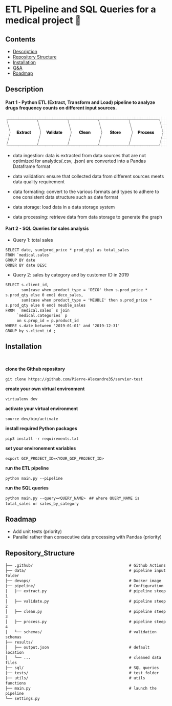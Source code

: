 # ETL Pipeline and SQL Queries for a medical project 🏥


## Contents
- [Description](#Description)
- [Repository Structure](#Repository_Structure)
- [Installation](#Installation)
- [Q&A](#Q&A)
- [Roadmap](#Roadmap)


## Description

#### Part 1 - Python ETL (Extract, Transform and Load) pipeline to analyze drugs frequency counts on different input sources. 

![A test image](docs/pipeline.png)


- data ingestion: data is extracted from data sources that are not optimized for analytics(.csv, .json) are converted into a Pandas Dataframe format

- data validation: ensure that collected data from different sources meets data quality requirement

- data formating: convert to the various formats and types to adhere to one consistent data structure such as date format

- data storage: load data in a data storage system

- data processing: retrieve data from data storage to generate the graph


#### Part 2 - SQL Queries for sales analysis

- Query 1: total sales
```
SELECT date, sum(prod_price * prod_qty) as total_sales 
FROM `medical.sales`
GROUP BY date
ORDER BY date DESC  
```  

- Query 2: sales by category and by customer ID in 2019
```
SELECT s.client_id,
       sum(case when product_type = 'DECO' then s.prod_price * s.prod_qty else 0 end) deco_sales,
       sum(case when product_type = 'MEUBLE' then s.prod_price * s.prod_qty else 0 end) meuble_sales
FROM  `medical.sales` s join
     `medical.categories` p
     on s.prop_id = p.product_id
WHERE s.date between '2019-01-01' and '2019-12-31'
GROUP by s.client_id ;
```  

## Installation 
<br>

**clone the Github repository**

```git clone https://github.com/Pierre-Alexandre35/servier-test```
<br>

**create your own virtual environment**

```virtualenv dev```
<br>

**activate your virtual environment**

```source dev/bin/activate```
<br>

**install required Python packages**

```pip3 install -r requirements.txt```
<br>

**set your environement variables**

```export GCP_PROJECT_ID=<YOUR_GCP_PROJECT_ID>```
<br>

**run the ETL pipeline**

```python main.py --pipeline```
<br>

**run the SQL queries**

```python main.py --query=<QUERY_NAME> ```
```## where QUERY_NAME is total_sales or sales_by_category ```


## Roadmap
- Add unit tests (priority) 
- Parallel rather than consecutive data processing with Pandas (priority) 

## Repository_Structure
```                                         
├── .github/                                          # Github Actions
├── data/                                             # pipeline input folder
├── devops/                                           # Docker image  
├── pipeline/                                         # Configuration
│   ├── extract.py                                    # pipeline steep 1
│   ├── validate.py                                   # pipeline steep 2
│   ├── clean.py                                      # pipeline steep 3
│   ├── process.py                                    # pipeline steep 4
│   └── schemas/                                      # validation schemas
├── results/  
│   ├── output.json                                   # default location 
│   └── ...                                           # cleaned data files 
├── sql/                                              # SQL queries 
├── tests/                                            # test folder
├── utils/                                            # utils functions
├── main.py                                           # launch the pipeline
└── settings.py
```                                         


